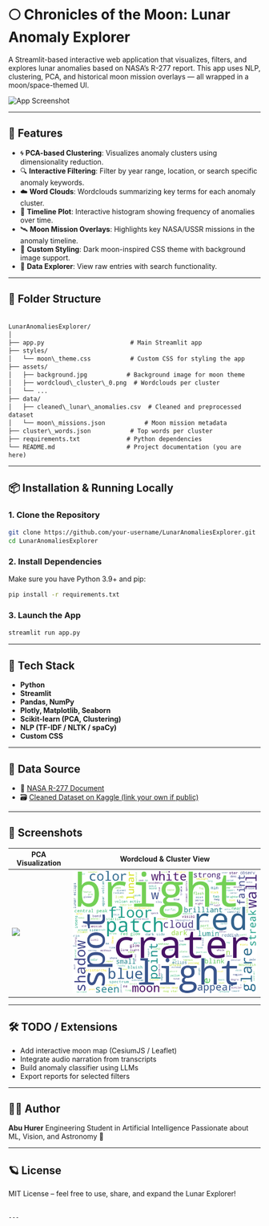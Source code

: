 # 🌕 Chronicles of the Moon: Lunar Anomaly Explorer

A Streamlit-based interactive web application that visualizes, filters, and explores lunar anomalies based on NASA’s R-277 report. This app uses NLP, clustering, PCA, and historical moon mission overlays — all wrapped in a moon/space-themed UI.

![App Screenshot](assets/app_screenshot.png)

---

## 🚀 Features

- 🌀 **PCA-based Clustering**: Visualizes anomaly clusters using dimensionality reduction.
- 🔍 **Interactive Filtering**: Filter by year range, location, or search specific anomaly keywords.
- ☁️ **Word Clouds**: Wordclouds summarizing key terms for each anomaly cluster.
- 📅 **Timeline Plot**: Interactive histogram showing frequency of anomalies over time.
- 🛰️ **Moon Mission Overlays**: Highlights key NASA/USSR missions in the anomaly timeline.
- 🌌 **Custom Styling**: Dark moon-inspired CSS theme with background image support.
- 📑 **Data Explorer**: View raw entries with search functionality.

---

## 📂 Folder Structure

```

LunarAnomaliesExplorer/
│
├── app.py                        # Main Streamlit app
├── styles/
│   └── moon\_theme.css           # Custom CSS for styling the app
├── assets/
│   ├── background.jpg           # Background image for moon theme
│   ├── wordcloud\_cluster\_0.png  # Wordclouds per cluster
│   └── ...
├── data/
│   ├── cleaned\_lunar\_anomalies.csv  # Cleaned and preprocessed dataset
│   └── moon\_missions.json           # Moon mission metadata
├── cluster\_words.json           # Top words per cluster
├── requirements.txt             # Python dependencies
└── README.md                    # Project documentation (you are here)

````

---

## 📦 Installation & Running Locally

### 1. Clone the Repository

```bash
git clone https://github.com/your-username/LunarAnomaliesExplorer.git
cd LunarAnomaliesExplorer
````

### 2. Install Dependencies

Make sure you have Python 3.9+ and pip:

```bash
pip install -r requirements.txt
```

### 3. Launch the App

```bash
streamlit run app.py
```

---

## 🧠 Tech Stack

* **Python**
* **Streamlit**
* **Pandas, NumPy**
* **Plotly, Matplotlib, Seaborn**
* **Scikit-learn (PCA, Clustering)**
* **NLP (TF-IDF / NLTK / spaCy)**
* **Custom CSS**

---

## 📘 Data Source

* 📄 [NASA R-277 Document](https://ntrs.nasa.gov/citations/19710005241)
* 🗃️ [Cleaned Dataset on Kaggle (link your own if public)](https://www.kaggle.com/)

---

## 📸 Screenshots

| PCA Visualization        | Wordcloud & Cluster View            |
| ------------------------ | ----------------------------------- |
| ![](assets/pca_view.png) | ![](assets/wordcloud_cluster_0.png) |

---

## 🛠️ TODO / Extensions

* Add interactive moon map (CesiumJS / Leaflet)
* Integrate audio narration from transcripts
* Build anomaly classifier using LLMs
* Export reports for selected filters

---

## 🧑‍💻 Author

**Abu Hurer**
Engineering Student in Artificial Intelligence
Passionate about ML, Vision, and Astronomy 🌌

---

## 🪐 License

MIT License – feel free to use, share, and expand the Lunar Explorer!

```

---
